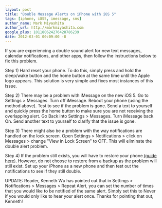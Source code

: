 ```yaml
---
layout: post
title: "Double Message Alerts on iPhone with iOS 5"
tags: [iphone, iOS5, imessage, sms]
author_name: Mark Miyashita
author_url: http://markmiyashita.com
google_plus: 101180624276428786239
date: 2012-03-01 00:09:00 -8
---
```


If you are experiencing a double sound alert for new text messages, calendar notifications, and other apps, then follow the instructions below to fix this problem.

Step 1) Hard reset your phone. To do this, simply press and hold the sleep/wake button and the home button at the same time until the Apple logo appears. This solution is very simple and fixes most instances of this issue.

Step 2) There may be a problem with iMessage on the new iOS 5. Go to Settings &gt; Messages. Turn off iMessage. Reboot your phone (using the method above). Test to see if the problem is gone. Send a text to yourself and quickly press the home button to make sure you are not receiving the overlapping alert. Go Back into Settings &gt; Messages. Turn iMessage back On. Send another text to yourself to clarify that the issue is gone.

Step 3) There might also be a problem with the way notifications are handled on the lock screen. Open Settings &gt; Notifications &gt; click on Messages &gt; change "View in Lock Screen" to OFF. This will eliminate the double alert problem.

Step 4) If the problem still exists, you will have to restore your phone <a href="/how-to-restore-your-iphone-ipod-touch-or-ipad/">(guide here)</a>. However, do not choose to restore from a backup as the problem will still exist. Set up your iPhone as a new phone and then test out the notifications to see if they still double.

UPDATE: Reader, Kenneth Wu has pointed out that in Settings > Notifications > Messages > Repeat Alert, you can set the number of times that you would like to be notified of the same alert. Simply set this to Never if you would only like to hear your alert once. Thanks for pointing that out, Kenneth!
